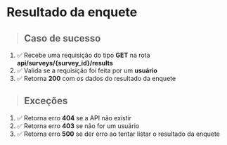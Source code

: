 # Resultado da enquete

> ## Caso de sucesso
1. ✅ Recebe uma requisição do tipo **GET** na rota **api/surveys/{survey_id}/results**
2. ✅ Valida se a requisição foi feita por um **usuário**
3. ✅ Retorna **200** com os dados do resultado da enquete

> ## Exceções

1. ✅ Retorna erro **404** se a API não existir
2. ✅ Retorna erro **403** se não for um usuário
3. ✅ Retorna erro **500** se der erro ao tentar listar o resultado da enquete

